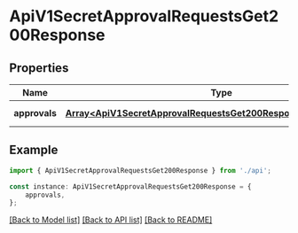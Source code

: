 # ApiV1SecretApprovalRequestsGet200Response


## Properties

Name | Type | Description | Notes
------------ | ------------- | ------------- | -------------
**approvals** | [**Array&lt;ApiV1SecretApprovalRequestsGet200ResponseApprovalsInner&gt;**](ApiV1SecretApprovalRequestsGet200ResponseApprovalsInner.md) |  | [default to undefined]

## Example

```typescript
import { ApiV1SecretApprovalRequestsGet200Response } from './api';

const instance: ApiV1SecretApprovalRequestsGet200Response = {
    approvals,
};
```

[[Back to Model list]](../README.md#documentation-for-models) [[Back to API list]](../README.md#documentation-for-api-endpoints) [[Back to README]](../README.md)
